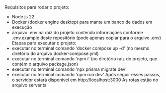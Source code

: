 Requisitos para rodar o projeto: 
  - Node js 22
  - Docker (docker engine desktop) para mante um banco de dados em execução
  - arquivo .env na raiz do projeto contendo informações conforme .env.example deste repositório (pode apenas copiar para o arquivo .env)
Etapas para executar o projeto:
  - executar no terminal comando 'docker compose up -d' (no mesmo diretório do arquivo docker-compose.yml)
  -  executar no terminal comando 'npm i' (no diretório raiz do projeto, que contém o arquivo package.json)
  -  executar no terminal comando 'npx prisma migrate dev'
  -  executar no terminal comando 'npm run dev'
Após seguir esses passos, o servidor estará disponível em http://localhost:3000
As rotas estão no arquivo server.ts
